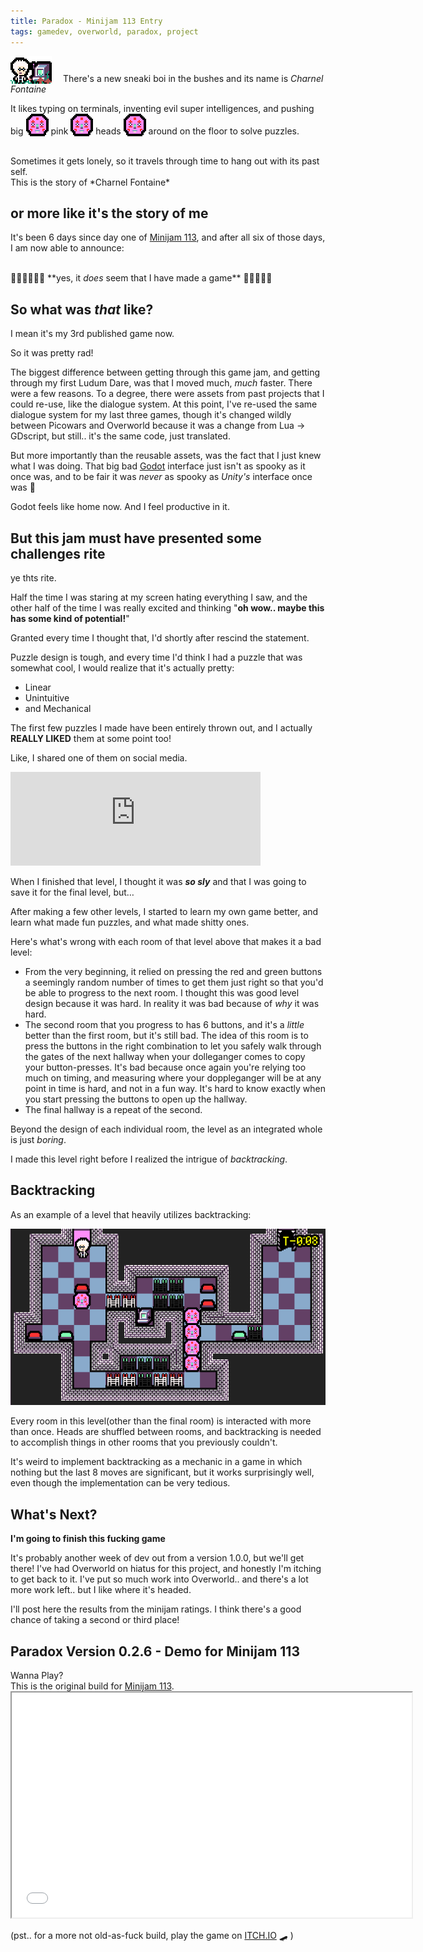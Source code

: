 ```yaml
---
title: Paradox - Minijam 113 Entry
tags: gamedev, overworld, paradox, project
---
```


<img src="/images/footer-paradox.gif" style="vertical-align: bottom; margin-right: 1em;" /> There's a new sneaki boi in the bushes and its name is *Charnel Fontaine*


It likes typing on terminals, inventing evil super intelligences, and pushing big <img src="/images/post-content/paradox-head.png" style="vertical-align: bottom;"/> pink <img src="/images/post-content/paradox-head.png" style="vertical-align: bottom;" /> heads <img src="/images/post-content/paradox-head.png" style="vertical-align: bottom;" /> around on the floor to solve puzzles.

<br />

<div class="center">Sometimes it gets lonely, so it travels through time to hang out with its past self.</div>

<div class="center">This is the story of *Charnel Fontaine*</div>

## or more like it's the story of me

It's been 6 days since day one of <a href="https://itch.io/jam/mini-jam-113-final-boss">Minijam 113</a>, and after all six of those days, I am now able to announce:

<br />
<div class="center">🌈✨🎉👯‍♀️🥳 **yes, it <em>does</em> seem that I have made a game** 🥳👯🎉✨🌈</div>

## So what was *that* like?

I mean it's my 3rd published game now.

So it was pretty rad!

The biggest difference between getting through this game jam, and getting through my first Ludum Dare, was that I moved much, *much* faster. There were a few reasons. To a degree, there were assets from past projects that I could re-use, like the dialogue system. At this point, I've re-used the same dialogue system for my last three games, though it's changed wildly between Picowars and Overworld because it was a change from Lua -> GDscript, but still.. it's the same code, just translated.

But more importantly than the reusable assets, was the fact that I just knew what I was doing. That big bad <a href="https://godotengine.org/">Godot</a> interface just isn't as spooky as it once was, and to be fair it was *never* as spooky as *Unity's* interface once was 🤮

Godot feels like home now. And I feel productive in it.


## But this jam must have presented some challenges rite

ye thts rite.

Half the time I was staring at my screen hating everything I saw, and the other half of the time I was really excited and thinking "**oh wow.. maybe this has some kind of potential!**"

Granted every time I thought that, I'd shortly after rescind the statement.

Puzzle design is tough, and every time I'd think I had a puzzle that was somewhat cool, I would realize that it's actually pretty:

* Linear
* Unintuitive
* and Mechanical

The first few puzzles I made have been entirely thrown out, and I actually **REALLY LIKED** them at some point too!

Like, I shared one of them on social media.

<iframe src="https://mastodon.gamedev.place/@Lambdanaut/108858748506309030/embed" class="mastodon-embed" style="max-width: 100%; border: 0" width="400" allowfullscreen="allowfullscreen"></iframe><script src="https://mastodon.gamedev.place/embed.js" async="async"></script>


When I finished that level, I thought it was ***so sly*** and that I was going to save it for the final level, but&hellip;

After making a few other levels, I started to learn my own game better, and learn what made fun puzzles, and what made shitty ones.

Here's what's wrong with each room of that level above that makes it a bad level:

* From the very beginning, it relied on pressing the red and green buttons a seemingly random number of times to get them just right so that you'd be able to progress to the next room. I thought this was good level design because it was hard. In reality it was bad because of *why* it was hard.
* The second room that you progress to has 6 buttons, and it's a *little* better than the first room, but it's still bad. The idea of this room is to press the buttons in the right combination to let you safely walk through the gates of the next hallway when your dolleganger comes to copy your button-presses. It's bad because once again you're relying too much on timing, and measuring where your doppleganger will be at any point in time is hard, and not in a fun way. It's hard to know exactly when you start pressing the buttons to open up the hallway.
* The final hallway is a repeat of the second.

Beyond the design of each individual room, the level as an integrated whole is just *boring*.

I made this level right before I realized the intrigue of *backtracking*.

## Backtracking

As an example of a level that heavily utilizes backtracking:

<img src="/images/post-content/paradox-backtracking-example.png" alt="screenshot of a level in Paradox with signifiant backtracking" />

Every room in this level(other than the final room) is interacted with more than once. Heads are shuffled between rooms, and backtracking is needed to accomplish things in other rooms that you previously couldn't.

It's weird to implement backtracking as a mechanic in a game in which nothing but the last 8 moves are significant, but it works surprisingly well, even though the implementation can be very tedious.


## What's Next?

**I'm going to finish this fucking game**

It's probably another week of dev out from a version 1.0.0, but we'll get there! I've had Overworld on hiatus for this project, and honestly I'm itching to get back to it. I've put so much work into Overworld.. and there's a lot more work left.. but I like where it's headed.

I'll post here the results from the minijam ratings. I think there's a good chance of taking a second or third place!


## Paradox Version 0.2.6 - Demo for Minijam 113

<div class="center">Wanna Play? <br />This is the original build for <a href="https://itch.io/jam/mini-jam-113-final-boss">Minijam 113</a>.</div>

<div class="center">
 <iframe src="/games/paradox-demo-1/index.html" width=640 height=360></iframe>

 (pst.. for a more not <span class='rainbow-text-loop'>old-as-fuck</span> build, play the game on <a href="https://lambdanaut.itch.io/paradox" class="rainbow-text-loop">ITCH.IO</a> 🛹 )

</div>
